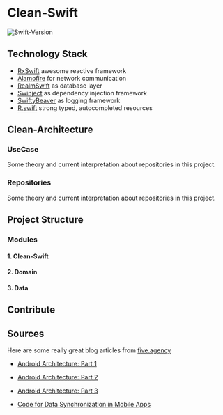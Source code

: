 # Clean-Swift
![Swift-Version](https://img.shields.io/badge/Swift-3.1-Purple.svg)


## Technology Stack

* [RxSwift](https://github.com/ReactiveX/RxSwift) awesome reactive framework
* [Alamofire](https://github.com/Alamofire/Alamofire) for network communication
* [RealmSwift](https://realm.io/docs/swift/latest/) as database layer
* [Swinject](https://github.com/Swinject/Swinject) as dependency injection framework
* [SwiftyBeaver](https://github.com/SwiftyBeaver/SwiftyBeaver) as logging framework
* [R.swift](https://github.com/mac-cain13/R.swift) strong typed, autocompleted resources

## Clean-Architecture

### UseCase

Some theory and current interpretation about repositories in this project.

### Repositories

Some theory and current interpretation about repositories in this project.

## Project Structure

### Modules

#### 1. Clean-Swift
#### 2. Domain
#### 3. Data

## Contribute

## Sources

Here are some really great blog articles from [five.agency](http://five.agency/)
* [Android Architecture: Part 1](http://five.agency/android-architecture-part-1-every-new-beginning-is-hard/)
* [Android Architecture: Part 2](http://five.agency/android-architecture-part-2-clean-architecture/)
* [Android Architecture: Part 3](http://five.agency/android-architecture-part-3-applying-clean-architecture-android/)

* [Code for Data Synchronization in Mobile Apps](https://de.slideshare.net/nikonelissen/appsyncorg-opensource-patterns-and-code-for-data-synchronization-in-mobile-apps)
